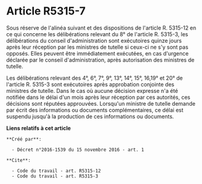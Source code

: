 # Article R5315-7

Sous réserve de l'alinéa suivant et des dispositions de l'article R. 5315-12 en ce qui concerne les délibérations relevant du
8° de l'article R. 5315-3, les délibérations du conseil d'administration sont exécutoires quinze jours après leur réception
par les ministres de tutelle si ceux-ci ne s'y sont pas opposés. Elles peuvent être immédiatement exécutées, en cas d'urgence
déclarée par le conseil d'administration, après autorisation des ministres de tutelle. 

Les délibérations relevant des 4°, 6°, 7°, 9°, 13°, 14°, 15°, 16,19° et 20° de l'article R. 5315-3 sont exécutoires après
approbation conjointe des ministres de tutelle. Dans le cas où aucune décision expresse n'a été notifiée dans le délai d'un
mois après leur réception par ces autorités, ces décisions sont réputées approuvées. Lorsqu'un ministre de tutelle demande
par écrit des informations ou documents complémentaires, ce délai est suspendu jusqu'à la production de ces informations ou
documents.

**Liens relatifs à cet article**

	**Créé par**:

	  - Décret n°2016-1539 du 15 novembre 2016 - art. 1

	**Cite**:

	  - Code du travail - art. R5315-12
	  - Code du travail - art. R5315-3
